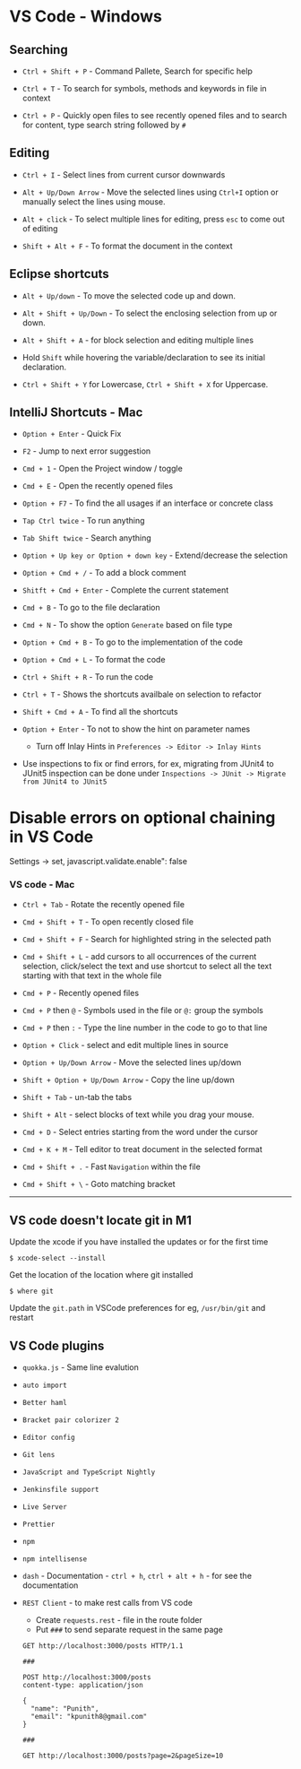 # VS Code - Windows

## Searching

- `Ctrl + Shift + P` - Command Pallete, Search for specific help

- `Ctrl + T` - To search for symbols, methods and keywords in file in context

- `Ctrl + P` - Quickly open files to see recently opened files and to search for
  content, type search string followed by `#`

## Editing

- `Ctrl + I` - Select lines from current cursor downwards

- `Alt + Up/Down Arrow` - Move the selected lines using `Ctrl+I` option or manually select the lines using mouse.

- `Alt + click` - To select multiple lines for editing, press `esc` to come out of editing

- `Shift + Alt + F` - To format the document in the context

## Eclipse shortcuts

- `Alt + Up/down` - To move the selected code up and down.

-	`Alt + Shift + Up/Down` - To select the enclosing selection from up or down.

- `Alt + Shift + A` - for block selection and editing multiple lines

- Hold `Shift` while hovering the variable/declaration to see its initial declaration.

- `Ctrl + Shift + Y` for Lowercase, `Ctrl + Shift + X` for Uppercase.


## IntelliJ Shortcuts - Mac

- `Option + Enter` - Quick Fix

- `F2` - Jump to next error suggestion 

- `Cmd + 1` - Open the Project window / toggle

- `Cmd + E` - Open the recently opened files

- `Option + F7` - To find the all usages if an interface or concrete class

- `Tap Ctrl twice` - To run anything

- `Tab Shift twice` - Search anything

- `Option + Up key or Option + down key` - Extend/decrease the selection

- `Option + Cmd + /` - To add a block comment

- `Shitft + Cmd + Enter` - Complete the current statement

- `Cmd + B` - To go to the file declaration

- `Cmd + N` - To show the option `Generate` based on file type

- `Option + Cmd + B` - To go to the implementation of the code

- `Option + Cmd + L` - To format the code

- `Ctrl + Shift + R` - To run the code

- `Ctrl + T` - Shows the shortcuts availbale on selection to refactor

- `Shift + Cmd + A` - To find all the shortcuts

- `Option + Enter` - To not to show the hint on parameter names 
  - Turn off Inlay Hints in `Preferences -> Editor -> Inlay Hints`

- Use inspections to fix or find errors, for ex, migrating from JUnit4 to JUnit5 inspection can be done under
  `Inspections -> JUnit -> Migrate from JUnit4 to JUnit5`

# Disable errors on optional chaining in VS Code

Settings -> set, javascript.validate.enable": false

### VS code - Mac

- `Ctrl + Tab` - Rotate the recently opened file

- `Cmd + Shift + T` - To open recently closed file

- `Cmd + Shift + F` - Search for highlighted string in the selected path

- `Cmd + Shift + L` - add cursors to all occurrences of the current selection, click/select the text and use shortcut to select all the text starting with that text in the whole file

- `Cmd + P` - Recently opened files

- `Cmd + P` then `@` - Symbols used in the file or `@:` group the symbols

- `Cmd + P` then `:` - Type the line number in the code to go to that line

- `Option + Click` - select and edit multiple lines in source

- `Option + Up/Down Arrow` - Move the selected lines up/down

- `Shift + Option + Up/Down Arrow` - Copy the line up/down

- `Shift + Tab` - un-tab the tabs

- `Shift + Alt` - select blocks of text while you drag your mouse.

- `Cmd + D` - Select entries starting from the word under the cursor

- `Cmd + K + M` - Tell editor to treat document in the selected format

- `Cmd + Shift + .` - Fast `Navigation` within the file

- `Cmd + Shift + \` - Goto matching bracket

---

## VS code doesn't locate git in M1

Update the xcode if you have installed the updates or for the first time 
```
$ xcode-select --install
```

Get the location of the location where git installed
```
$ where git
```

Update the `git.path` in VSCode preferences for eg, `/usr/bin/git` and restart

## VS Code plugins

- `quokka.js` - Same line evalution
- `auto import`
- `Better haml`
- `Bracket pair colorizer 2`
- `Editor config`
- `Git lens`
- `JavaScript and TypeScript Nightly`
- `Jenkinsfile support`
- `Live Server`
- `Prettier`
- `npm`
- `npm intellisense`
- `dash` - Documentation - `ctrl + h`, `ctrl + alt + h` - for see the documentation

- `REST Client` - to make rest calls from VS code
  - Create `requests.rest` - file in the route folder
  - Put `###` to send separate request in the same page

  ```
  GET http://localhost:3000/posts HTTP/1.1

  ###

  POST http://localhost:3000/posts
  content-type: application/json

  {
    "name": "Punith",
    "email": "kpunith8@gmail.com"
  }

  ###

  GET http://localhost:3000/posts?page=2&pageSize=10
  ```
